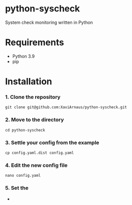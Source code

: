 # python-syscheck
System check monitoring written in Python

# Requirements
- Python 3.9
- pip

# Installation

### 1. Clone the repository
```
git clone git@github.com:XaviArnaus/python-syscheck.git
```

### 2. Move to the directory
```
cd python-syscheck
```

### 3. Settle your config from the example
```
cp config.yaml.dist config.yaml
```

### 4. Edit the new config file
```
nano config.yaml
```

### 5. Set the 
- 